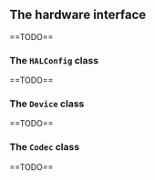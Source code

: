 ## The hardware interface

==TODO==

### The `HALConfig` class

==TODO==

### The `Device` class

==TODO==

### The `Codec` class

==TODO==